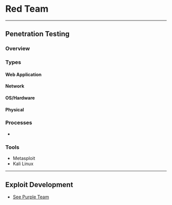
# Red Team 
***
## Penetration Testing
### Overview

### Types

#### Web Application
#### Network
#### OS/Hardware 
#### Physical

### Processes
-

### Tools
- Metasploit
- Kali Linux 

***
## Exploit Development
- [See Purple Team](purple-team.md)
